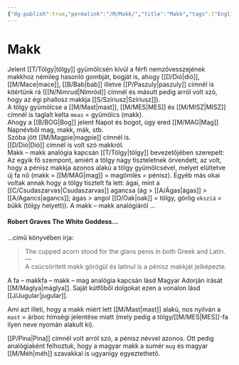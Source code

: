 ```yaml
---
{"dg-publish":true,"permalink":"/M/Makk/","title":"Makk","tags":["Englishtexttranslated"],"created":"2023-10-21T04:46","updated":"2024-04-18T03:25"}
---
```



# Makk

Jelent [[T/Tölgy\|tölgy]] gyümölcsén kívül a férfi nemzővesszejének makkhoz némileg hasonló gombját, bogját is, ahogy [[D/Dió\|dió]], [[M/Mace\|mace]], [[B/Bab\|bab]] illetve [[P/Paszuly\|paszuly]] címnél is kitértünk rá ([[N/Nimrud\|Nimród]] címnél és másutt pedig arról volt szó, hogy az égi phallosz makkja [[S/Szíriusz\|Szíriusz]]).  
A tölgy gyümölcse a [[M/Mast\|mast]], [[M/MES\|MES]] és [[M/MISZ\|MISZ]] címnél is taglalt kelta `meas` = gyümölcs (makk).  
Ahogy a [[B/BOG\|Bog]] jelent Napot és bogot, úgy ered [[M/MAG\|Mag]] Napnévből mag, makk, mák, stb.  
Szóba jött [[M/Magpie\|magpie]] címnél is.  
[[D/Dió\|Dió]] címnél is volt szó makkról.  
Makk – makk analógia kapcsán [[T/Tölgy\|tölgy]] bevezetőjében szerepelt:  
Az egyik fő szempont, amiért a tölgy nagy tiszteletnek örvendett, az volt, hogy a pénisz makkja azonos alakú a tölgy gyümölcsével, melyet elültetve új fa nő (makk = [[M/MAG\|mag]] = magömlés = pénisz). Egyéb más okai voltak annak hogy a tölgy tisztelt fa lett: ágai, mint a [[C/Csudaszarvas\|Csudaszarvas]] agancsa (ág > [[A/Ágas\|ágas]] > [[A/Agancs\|agancs]]; ágas > angol [[O/Oak\|oak]] = tölgy, görög `oksziá` = bükk (tölgy helyett)). A makk – makk analógiáról ...

#### Robert Graves The White Goddess...

...című könyvében írja:  
> The cupped acorn stood for the glans penis in both Greek and Latin.  
> —  
> A csücsörített makk görögül és latinul is a pénisz makkját jelképezte.  

A fa – makkfa – makk – mag analógia kapcsán lásd Magyar Adorján írását [[M/Máglya\|máglya]]. Saját kútfőből dolgokat ezen a vonalon lásd [[J/Jugular\|jugular]].  

Ami azt illeti, hogy a makk miért lett [[M/Mast\|mast]] alakú, nos nyilván a `mast` = árboc hímségi jelentése miatt (mely pedig a tölgy/[[M/MES\|MES]]-fa ilyen neve nyomán alakult ki).  
  

[[P/Pina\|Pina]] címnél volt arról szó, a pénisz névvel azonos. Ott pedig analógiaként felhoztuk, hogy a magyar makk a sumér `mug` és magyar [[M/Méh\|méh]] szavakkal is ugyanígy egyeztethető.  